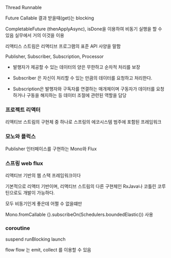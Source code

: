 


Thread Runnable

Future Callable 결과 받을때(get)는 blocking

CompletableFuture (thenApplyAsync), isDone을 이용하여 비동기 실행을 할 수 있음 실무에서 거의 이것을 이용


리액티스 스트림은 리액티브 프로그램의 표준 API 사양을 말함

Publisher, Subscriber, Subscription, Processor


- 발행자가 제공할 수 있는 데이터의 양은 무한하고 순차적 처리를 보장

- Subscriber 은 자신이 처리할 수 있는 만큼의 데이터를 요청하고 처리한다.

- Subscription은 발행자와 구독자를 연결하는 매개체이며 구동자가 데이터를 요청하거나 구동을 해지하는 등 데이터 조절에 관련된 역할을 담당



### 프로젝트 리액터
리액티브 스트림의 구현체 중 하나로 스프링의 에코시스템 범주에 포함된 프레임워크


### 모노와 플럭스
Publisher 인터페이스를 구현하는 Mono와 Flux


### 스프링 web flux
리액티브 기반의 웹 스택 프레임워크이다

기본적으로 리액터 기반이며, 리액티브 스트림의 다른 구현체인 RxJava나 코틀린 코루틴으로도 개발이 가능하다.


모두 비동기인게 좋은데
어쩔 수 없을떄만

Mono.fromCallable {}.subscribeOn(Schedulers.boundedElastic()) 사용


### coroutine

suspend
runBlocking
launch


flow
flow 는 emit, collect 를 이용할 수 있음



